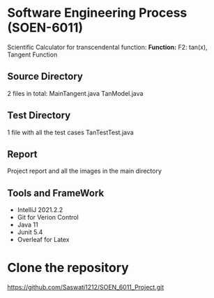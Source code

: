 # Software Engineering Process (SOEN-6011)

Scientific Calculator for transcendental function:
**Function:** 
F2: tan(x), Tangent Function


## Source Directory 
2 files in total:
MainTangent.java
TanModel.java


## Test Directory
1 file with all the test cases
TanTestTest.java

## Report
Project report and all the images in the main directory

## Tools and FrameWork
+ IntelliJ 2021.2.2
+ Git for Verion Control
+ Java 11
+ Junit 5.4
+ Overleaf for Latex


# Clone the repository
https://github.com/Saswati1212/SOEN_6011_Project.git


